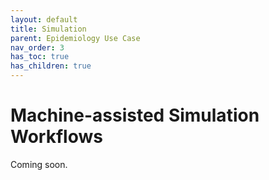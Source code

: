 ```yaml
---
layout: default
title: Simulation
parent: Epidemiology Use Case
nav_order: 3
has_toc: true
has_children: true
---
```

# Machine-assisted Simulation Workflows

Coming soon.
